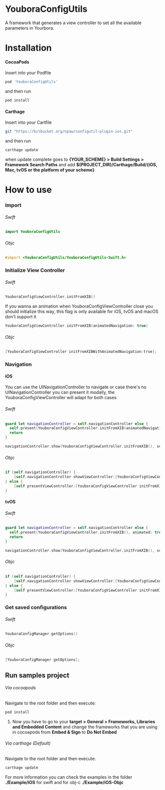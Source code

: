 # YouboraConfigUtils

A framework that generates a view controller to set all the available parameters in Yourbora.

# Installation

#### CocoaPods

Insert into your Podfile

```bash
pod 'YouboraConfigUtils'
```

and then run

```bash
pod install
```

#### Carthage

Insert into your Cartfile

```bash
git "https://bitbucket.org/npaw/configutil-plugin-ios.git"
```

and then run

```bash
carthage update
```

when update complete goes to **{YOUR_SCHEME} > Build Settings > Framework Search Paths** and add **\$(PROJECT_DIR)/Carthage/Build/{iOS, Mac, tvOS or the platform of your scheme}**

# How to use

### Import

###### Swift

```swift
import YouboraConfigUtils
```

###### Objc

```objectivec
#import <YouboraConfigUtils/YouboraConfigUtils-Swift.h>
```

### Initialize View Controller

###### Swift

```swift
YouboraConfigViewController.initFromXIB()
```

If you wanna an animation when YouboraConfigViewController close you should initialize this way, this flag is only available for iOS, tvOS and macOS don't support it

```swift
YouboraConfigViewController.initFromXIB(animatedNavigation: true)
```

###### Objc

```objectivec
[YouboraConfigViewController initFromXIBWithAnimatedNavigation:true];
```

### Navigation

#### iOS

You can use the UINavigationController to navigate or case there's no UINavigationController you can present it modally, the YouboraConfigViewController will adapt for both cases
###### Swift

```swift
guard let navigationController = self.navigationController else {
  self.present(YouboraConfigViewController.initFromXIB(animatedNavigation: true), animated: true, completion: nil)
  return
}

navigationController.show(YouboraConfigViewController.initFromXIB(), sender: nil)
```

###### Objc
```objectivec
if (self.navigationController) {
    [self.navigationController showViewController:[YouboraConfigViewController initFromXIB] sender:nil];
} else {
    [self presentViewController:[YouboraConfigViewController initFromXIBWithAnimatedNavigation:true] animated:true completion:nil];
}
```

#### tvOS

###### Swift

```swift
guard let navigationController = self.navigationController else {
  self.present(YouboraConfigViewController.initFromXIB(), animated: true, completion: nil)
  return
}

navigationController.show(YouboraConfigViewController.initFromXIB(), sender: nil)
```

###### Objc
```objectivec
if (self.navigationController) {
    [self.navigationController showViewController:[YouboraConfigViewController initFromXIB] sender:nil];
} else {
    [self presentViewController:[YouboraConfigViewController initFromXIB] animated:true completion:nil];
}
```

### Get saved configurations

###### Swift

```swift
YouboraConfigManager.getOptions()
```

###### Objc

```objectivec
[YouboraConfigManager getOptions];
```

## Run samples project

###### Via cocoapods

Navigate to the root folder and then execute: 


```bash
pod install
```

1. Now you have to go to your **target > General > Frameworks, Libraries and Embedded Content** and change the frameworks that you are using in cocoapods from **Embed & Sign** to **Do Not Embed**


###### Via carthage (Default)
Navigate to the root folder and then execute: 
```bash
carthage update
```

For more information you can check the examples in the folder **./Example/iOS** for swift and for obj-c **./Example/iOS-Objc**
